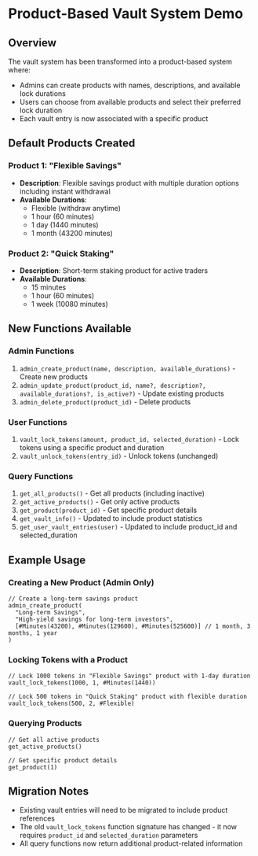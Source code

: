 # Product-Based Vault System Demo

## Overview

The vault system has been transformed into a product-based system where:

- Admins can create products with names, descriptions, and available lock durations
- Users can choose from available products and select their preferred lock duration
- Each vault entry is now associated with a specific product

## Default Products Created

### Product 1: "Flexible Savings"

- **Description**: Flexible savings product with multiple duration options including instant withdrawal
- **Available Durations**:
  - Flexible (withdraw anytime)
  - 1 hour (60 minutes)
  - 1 day (1440 minutes)
  - 1 month (43200 minutes)

### Product 2: "Quick Staking"

- **Description**: Short-term staking product for active traders
- **Available Durations**:
  - 15 minutes
  - 1 hour (60 minutes)
  - 1 week (10080 minutes)

## New Functions Available

### Admin Functions

1. `admin_create_product(name, description, available_durations)` - Create new products
2. `admin_update_product(product_id, name?, description?, available_durations?, is_active?)` - Update existing products
3. `admin_delete_product(product_id)` - Delete products

### User Functions

1. `vault_lock_tokens(amount, product_id, selected_duration)` - Lock tokens using a specific product and duration
2. `vault_unlock_tokens(entry_id)` - Unlock tokens (unchanged)

### Query Functions

1. `get_all_products()` - Get all products (including inactive)
2. `get_active_products()` - Get only active products
3. `get_product(product_id)` - Get specific product details
4. `get_vault_info()` - Updated to include product statistics
5. `get_user_vault_entries(user)` - Updated to include product_id and selected_duration

## Example Usage

### Creating a New Product (Admin Only)

```motoko
// Create a long-term savings product
admin_create_product(
  "Long-term Savings",
  "High-yield savings for long-term investors",
  [#Minutes(43200), #Minutes(129600), #Minutes(525600)] // 1 month, 3 months, 1 year
)
```

### Locking Tokens with a Product

```motoko
// Lock 1000 tokens in "Flexible Savings" product with 1-day duration
vault_lock_tokens(1000, 1, #Minutes(1440))

// Lock 500 tokens in "Quick Staking" product with flexible duration
vault_lock_tokens(500, 2, #Flexible)
```

### Querying Products

```motoko
// Get all active products
get_active_products()

// Get specific product details
get_product(1)
```

## Migration Notes

- Existing vault entries will need to be migrated to include product references
- The old `vault_lock_tokens` function signature has changed - it now requires `product_id` and `selected_duration` parameters
- All query functions now return additional product-related information
